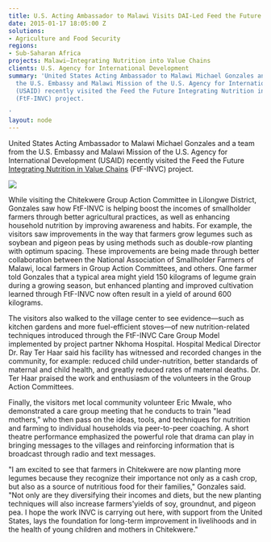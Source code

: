 ```yaml
---
title: U.S. Acting Ambassador to Malawi Visits DAI-Led Feed the Future Project
date: 2015-01-17 18:05:00 Z
solutions:
- Agriculture and Food Security
regions:
- Sub-Saharan Africa
projects: Malawi—Integrating Nutrition into Value Chains
clients: U.S. Agency for International Development
summary: 'United States Acting Ambassador to Malawi Michael Gonzales and a team from
  the U.S. Embassy and Malawi Mission of the U.S. Agency for International Development
  (USAID) recently visited the Feed the Future Integrating Nutrition in Value Chains
  (FtF-INVC) project.

'
layout: node
---
```


United States Acting Ambassador to Malawi Michael Gonzales and a team from the U.S. Embassy and Malawi Mission of the U.S. Agency for International Development (USAID) recently visited the Feed the Future [Integrating Nutrition in Value Chains][1] (FtF-INVC) project.

![][2]

While visiting the Chitekwere Group Action Committee in Lilongwe District, Gonzales saw how FtF-INVC is helping boost the incomes of smallholder farmers through better agricultural practices, as well as enhancing household nutrition by improving awareness and habits. For example, the visitors saw improvements in the way that farmers grow legumes such as soybean and pigeon peas by using methods such as double-row planting with optimum spacing. These improvements are being made through better collaboration between the National Association of Smallholder Farmers of Malawi, local farmers in Group Action Committees, and others. One farmer told Gonzales that a typical area might yield 150 kilograms of legume grain during a growing season, but enhanced planting and improved cultivation learned through FtF-INVC now often result in a yield of around 600 kilograms.  

The visitors also walked to the village center to see evidence—such as kitchen gardens and more fuel-efficient stoves—of new nutrition-related techniques introduced through the FtF-INVC Care Group Model implemented by project partner Nkhoma Hospital. Hospital Medical Director Dr. Ray Ter Haar said his facility has witnessed and recorded changes in the community, for example: reduced child under-nutrition, better standards of maternal and child health, and greatly reduced rates of maternal deaths. Dr. Ter Haar praised the work and enthusiasm of the volunteers in the Group Action Committees.

Finally, the visitors met local community volunteer Eric Mwale, who demonstrated a care group meeting that he conducts to train "lead mothers," who then pass on the ideas, tools, and techniques for nutrition and farming to individual households via peer-to-peer coaching. A short theatre performance emphasized the powerful role that drama can play in bringing messages to the villages and reinforcing information that is broadcast through radio and text messages.

"I am excited to see that farmers in Chitekwere are now planting more legumes because they recognize their importance not only as a cash crop, but also as a source of nutritious food for their families," Gonzales said. "Not only are they diversifying their incomes and diets, but the new planting techniques will also increase farmers'yields of soy, groundnut, and pigeon pea. I hope the work INVC is carrying out here, with support from the United States, lays the foundation for long-term improvement in livelihoods and in the health of young children and mothers in Chitekwere."

[1]: /our-work/projects/malawi-integrating-nutrition-value-chains
[2]: https://assetify-dai.com/news/Gonzales.jpg
